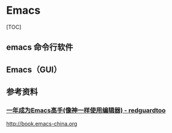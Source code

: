 # Emacs

[TOC]

## emacs 命令行软件

## Emacs（GUI）

## 参考资料

### [一年成为Emacs高手(像神一样使用编辑器) - redguardtoo](https://blog.csdn.net/redguardtoo/article/details/7222501/)



http://book.emacs-china.org